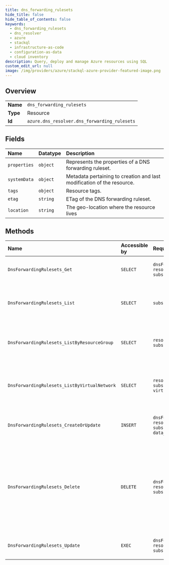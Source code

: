 ```yaml
---
title: dns_forwarding_rulesets
hide_title: false
hide_table_of_contents: false
keywords:
  - dns_forwarding_rulesets
  - dns_resolver
  - azure    
  - stackql
  - infrastructure-as-code
  - configuration-as-data
  - cloud inventory
description: Query, deploy and manage Azure resources using SQL
custom_edit_url: null
image: /img/providers/azure/stackql-azure-provider-featured-image.png
---
```

  
    

## Overview
<table><tbody>
<tr><td><b>Name</b></td><td><code>dns_forwarding_rulesets</code></td></tr>
<tr><td><b>Type</b></td><td>Resource</td></tr>
<tr><td><b>Id</b></td><td><code>azure.dns_resolver.dns_forwarding_rulesets</code></td></tr>
</tbody></table>

## Fields
| Name | Datatype | Description |
|:-----|:---------|:------------|
| `properties` | `object` | Represents the properties of a DNS forwarding ruleset. |
| `systemData` | `object` | Metadata pertaining to creation and last modification of the resource. |
| `tags` | `object` | Resource tags. |
| `etag` | `string` | ETag of the DNS forwarding ruleset. |
| `location` | `string` | The geo-location where the resource lives |
## Methods
| Name | Accessible by | Required Params | Description |
|:-----|:--------------|:----------------|:------------|
| `DnsForwardingRulesets_Get` | `SELECT` | `dnsForwardingRulesetName, resourceGroupName, subscriptionId` | Gets a DNS forwarding ruleset properties. |
| `DnsForwardingRulesets_List` | `SELECT` | `subscriptionId` | Lists DNS forwarding rulesets in all resource groups of a subscription. |
| `DnsForwardingRulesets_ListByResourceGroup` | `SELECT` | `resourceGroupName, subscriptionId` | Lists DNS forwarding rulesets within a resource group. |
| `DnsForwardingRulesets_ListByVirtualNetwork` | `SELECT` | `resourceGroupName, subscriptionId, virtualNetworkName` | Lists DNS forwarding ruleset resource IDs attached to a virtual network. |
| `DnsForwardingRulesets_CreateOrUpdate` | `INSERT` | `dnsForwardingRulesetName, resourceGroupName, subscriptionId, data__properties` | Creates or updates a DNS forwarding ruleset. |
| `DnsForwardingRulesets_Delete` | `DELETE` | `dnsForwardingRulesetName, resourceGroupName, subscriptionId` | Deletes a DNS forwarding ruleset. WARNING: This operation cannot be undone. All forwarding rules within the ruleset will be deleted. |
| `DnsForwardingRulesets_Update` | `EXEC` | `dnsForwardingRulesetName, resourceGroupName, subscriptionId` | Updates a DNS forwarding ruleset. |
